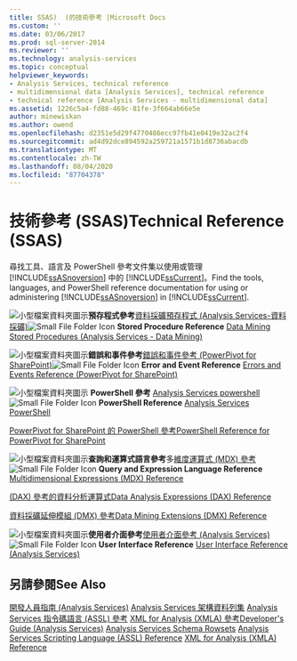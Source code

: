 ```yaml
---
title: SSAS)  (的技術參考 |Microsoft Docs
ms.custom: ''
ms.date: 03/06/2017
ms.prod: sql-server-2014
ms.reviewer: ''
ms.technology: analysis-services
ms.topic: conceptual
helpviewer_keywords:
- Analysis Services, technical reference
- multidimensional data [Analysis Services], technical reference
- technical reference [Analysis Services - multidimensional data]
ms.assetid: 1226c5a4-fd88-469c-81fe-3f664ab66e5e
author: minewiskan
ms.author: owend
ms.openlocfilehash: d2351e5d29f4770486ecc97fb41e0419e32ac2f4
ms.sourcegitcommit: ad4d92dce894592a259721a1571b1d8736abacdb
ms.translationtype: MT
ms.contentlocale: zh-TW
ms.lasthandoff: 08/04/2020
ms.locfileid: "87704378"
---
```

# <a name="technical-reference-ssas"></a><span data-ttu-id="b0e58-102">技術參考 (SSAS)</span><span class="sxs-lookup"><span data-stu-id="b0e58-102">Technical Reference (SSAS)</span></span>
  <span data-ttu-id="b0e58-103">尋找工具、語言及 PowerShell 參考文件集以使用或管理 [!INCLUDE[ssASnoversion](../../includes/ssasnoversion-md.md)] 中的 [!INCLUDE[ssCurrent](../../includes/sscurrent-md.md)]。</span><span class="sxs-lookup"><span data-stu-id="b0e58-103">Find the tools, languages, and PowerShell reference documentation for using or administering [!INCLUDE[ssASnoversion](../../includes/ssasnoversion-md.md)] in [!INCLUDE[ssCurrent](../../includes/sscurrent-md.md)].</span></span>

 <span data-ttu-id="b0e58-104">![小型檔案資料夾圖示](../../integration-services/media/filefolder-small.gif "小型檔案資料夾圖示")**預存程式參考**[資料採礦預存程式 &#40;Analysis Services-資料採礦&#41;](/sql/analysis-services/data-mining/data-mining-stored-procedures-analysis-services-data-mining)</span><span class="sxs-lookup"><span data-stu-id="b0e58-104">![Small File Folder Icon](../../integration-services/media/filefolder-small.gif "Small File Folder Icon") **Stored Procedure Reference** [Data Mining Stored Procedures &#40;Analysis Services - Data Mining&#41;](/sql/analysis-services/data-mining/data-mining-stored-procedures-analysis-services-data-mining)</span></span>

 <span data-ttu-id="b0e58-105">![小型檔案資料夾圖示](../../integration-services/media/filefolder-small.gif "小型檔案資料夾圖示")**錯誤和事件參考**[錯誤和事件參考 &#40;PowerPivot for SharePoint&#41;](../power-pivot-sharepoint/errors-and-events-reference-power-pivot-for-sharepoint.md)</span><span class="sxs-lookup"><span data-stu-id="b0e58-105">![Small File Folder Icon](../../integration-services/media/filefolder-small.gif "Small File Folder Icon") **Error and Event Reference** [Errors and Events Reference &#40;PowerPivot for SharePoint&#41;](../power-pivot-sharepoint/errors-and-events-reference-power-pivot-for-sharepoint.md)</span></span>

 <span data-ttu-id="b0e58-106">![小型檔案資料夾圖示](../../integration-services/media/filefolder-small.gif "小型檔案資料夾圖示") **PowerShell 參考** [Analysis Services powershell](../analysis-services-powershell.md)</span><span class="sxs-lookup"><span data-stu-id="b0e58-106">![Small File Folder Icon](../../integration-services/media/filefolder-small.gif "Small File Folder Icon") **PowerShell Reference** [Analysis Services PowerShell](../analysis-services-powershell.md)</span></span>

 [<span data-ttu-id="b0e58-107">PowerPivot for SharePoint 的 PowerShell 參考</span><span class="sxs-lookup"><span data-stu-id="b0e58-107">PowerShell Reference for PowerPivot for SharePoint</span></span>](/sql/analysis-services/powershell/powershell-reference-for-power-pivot-for-sharepoint)

 <span data-ttu-id="b0e58-108">![小型檔案資料夾圖示](../../integration-services/media/filefolder-small.gif "小型檔案資料夾圖示")**查詢和運算式語言參考**多[維度運算式 &#40;MDX&#41; 參考](/sql/mdx/multidimensional-expressions-mdx-reference)</span><span class="sxs-lookup"><span data-stu-id="b0e58-108">![Small File Folder Icon](../../integration-services/media/filefolder-small.gif "Small File Folder Icon") **Query and Expression Language Reference** [Multidimensional Expressions &#40;MDX&#41; Reference](/sql/mdx/multidimensional-expressions-mdx-reference)</span></span>

 [<span data-ttu-id="b0e58-109">&#40;DAX&#41; 參考的資料分析運算式</span><span class="sxs-lookup"><span data-stu-id="b0e58-109">Data Analysis Expressions &#40;DAX&#41; Reference</span></span>](/dax/data-analysis-expressions-dax-reference)

 [<span data-ttu-id="b0e58-110">資料採礦延伸模組 &#40;DMX&#41; 參考</span><span class="sxs-lookup"><span data-stu-id="b0e58-110">Data Mining Extensions &#40;DMX&#41; Reference</span></span>](/sql/dmx/data-mining-extensions-dmx-reference)

 <span data-ttu-id="b0e58-111">![小型檔案資料夾圖示](../../integration-services/media/filefolder-small.gif "小型檔案資料夾圖示")**使用者介面參考**[使用者介面參考 &#40;Analysis Services&#41;](../user-interface-reference-analysis-services.md)</span><span class="sxs-lookup"><span data-stu-id="b0e58-111">![Small File Folder Icon](../../integration-services/media/filefolder-small.gif "Small File Folder Icon") **User Interface Reference** [User Interface Reference &#40;Analysis Services&#41;](../user-interface-reference-analysis-services.md)</span></span>

## <a name="see-also"></a><span data-ttu-id="b0e58-112">另請參閱</span><span class="sxs-lookup"><span data-stu-id="b0e58-112">See Also</span></span>
 <span data-ttu-id="b0e58-113">[開發人員指南 &#40;Analysis Services&#41;](../analysis-services-developer-documentation.md) [Analysis Services 架構資料列集](https://docs.microsoft.com/bi-reference/schema-rowsets/analysis-services-schema-rowsets) [Analysis Services 指令碼語言 &#40;ASSL&#41; 參考](https://docs.microsoft.com/bi-reference/assl/analysis-services-scripting-language-assl-for-xmla) [XML for Analysis &#40;XMLA&#41; 參考](https://docs.microsoft.com/bi-reference/xmla/xml-for-analysis-xmla-reference)</span><span class="sxs-lookup"><span data-stu-id="b0e58-113">[Developer's Guide &#40;Analysis Services&#41;](../analysis-services-developer-documentation.md) [Analysis Services Schema Rowsets](https://docs.microsoft.com/bi-reference/schema-rowsets/analysis-services-schema-rowsets) [Analysis Services Scripting Language &#40;ASSL&#41; Reference](https://docs.microsoft.com/bi-reference/assl/analysis-services-scripting-language-assl-for-xmla) [XML for Analysis  &#40;XMLA&#41; Reference](https://docs.microsoft.com/bi-reference/xmla/xml-for-analysis-xmla-reference)</span></span>


